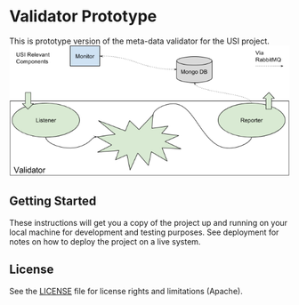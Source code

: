 # Validator Prototype
This is prototype version of the meta-data validator for the USI project.
![Validator](ValidatiorPrototype.png)
## Getting Started

These instructions will get you a copy of the project up and running on your local machine for development and testing purposes. See deployment for notes on how to deploy the project on a live system.

## License

See the [LICENSE](LICENSE.md) file for license rights and limitations (Apache).